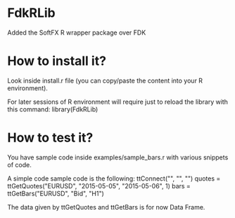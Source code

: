 # FdkRLib
Added the SoftFX R wrapper package over FDK

# How to install it?
Look inside install.r file (you can copy/paste the content into your R environment).

For later sessions of R environment will require just to reload the library with this command:
library(FdkRLib)

# How to test it?
You have sample code inside examples/sample_bars.r with various snippets of code. 

A simple code sample code is the following:
ttConnect("", "", "")
quotes = ttGetQuotes("EURUSD", "2015-05-05", "2015-05-06", 1)
bars = ttGetBars("EURUSD", "Bid", "H1")

The data given by ttGetQuotes and ttGetBars is for now Data Frame.

